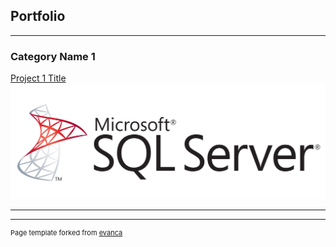 ## Portfolio

---

### Category Name 1 

[Project 1 Title](/sample_page)
<img src="images/1768.sql_logo.png?raw=true"/>

---

---
<p style="font-size:11px">Page template forked from <a href="https://github.com/evanca/quick-portfolio">evanca</a></p>
<!-- Remove above link if you don't want to attibute -->
